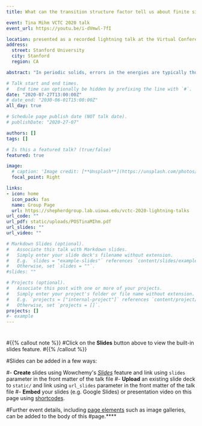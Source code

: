 ```yaml
---
title: What can the transition structure factor tell us about finite size effects in metals?

event: Tina Mihm VCTC 2020 talk
event_url: https://youtu.be/i-dVmwl-7fI

location: presented as a recorded lightning talk at the Virtual Conference on Theoretical Chemistry 2020
address:
  street: Stanford University
  city: Stanford
  region: CA

abstract: "In periodic solids, errors in the energies are typically thought to converge to the thermodynamic limit (TDL), or bulk, with an N^(-1) scaling, where N is the number of electrons in the system. However, in our analysis of the coupled cluster doubles correlation energy in the high density of the uniform electron gas, where coupled cluster is taken to be exact, we found the error scales as N^(-1/3). Through analysis of the part of the coupled cluster wavefunction known as the transition structure factor, whose convergence to the TDL mirrors that of the errors, we show where and how each convergence rate occurs and how they can be applied to solids in general."

# Talk start and end times.
#   End time can optionally be hidden by prefixing the line with `#`.
date: "2020-07-27T13:00:00Z"
# date_end: "2030-06-01T15:00:00Z"
all_day: true

# Schedule page publish date (NOT talk date).
# publishDate: "2020-27-07"

authors: []
tags: []

# Is this a featured talk? (true/false)
featured: true

image:
  # caption: 'Image credit: [**Unsplash**](https://unsplash.com/photos/bzdhc5b3Bxs)'
  focal_point: Right

links:
- icon: home
  icon_pack: fas
  name: Group Page
  url: https://shepherdgroup.lab.uiowa.edu/vctc-2020-lightning-talks
url_code: ""
url_pdf: static/uploads/POSTinaMIhm.pdf
url_slides: ""
url_video: ""

# Markdown Slides (optional).
#   Associate this talk with Markdown slides.
#   Simply enter your slide deck's filename without extension.
#   E.g. `slides = "example-slides"` references `content/slides/example-slides.md`.
#   Otherwise, set `slides = ""`.
#slides: ""

# Projects (optional).
#   Associate this post with one or more of your projects.
#   Simply enter your project's folder or file name without extension.
#   E.g. `projects = ["internal-project"]` references `content/project/deep-learning/index.md`.
#   Otherwise, set `projects = []`.
projects: [] 
#- example
---
```

#
#{{% callout note %}}
#Click on the **Slides** button above to view the built-in slides feature.
#{{% /callout %}}

#Slides can be added in a few ways:

#- **Create** slides using Wowchemy's [*Slides*](https://wowchemy.com/docs/managing-content/#create-slides) feature and link using `slides` parameter in the front matter of the talk file
#- **Upload** an existing slide deck to `static/` and link using `url_slides` parameter in the front matter of the talk file
#- **Embed** your slides (e.g. Google Slides) or presentation video on this page using [shortcodes](https://wowchemy.com/docs/writing-markdown-latex/).

#Further event details, including [page elements](https://wowchemy.com/docs/writing-markdown-latex/) such as image galleries, can be added to the body of this #page.****
